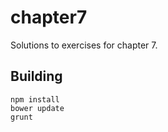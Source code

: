 # chapter7

Solutions to exercises for chapter 7.

## Building

```
npm install
bower update
grunt
```
